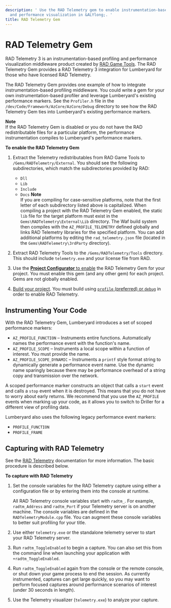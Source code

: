 ```yaml
---
description: ' Use the RAD Telemetry gem to enable instrumentation-based profiling
  and performance visualization in &ALYlong;. '
title: RAD Telemetry Gem
---
```

# RAD Telemetry Gem<a name="gems-system-gem-rad-telemetry"></a>

RAD Telemetry 3 is an instrumentation\-based profiling and performance visualization middleware product created by [RAD Game Tools](http://www.radgametools.com/telemetry.htm)\. The RAD Telemetry Gem provides a RAD Telemetry 3 integration for Lumberyard for those who have licensed RAD Telemetry\.

The RAD Telemetry Gem provides one example of how to integrate instrumentation\-based profiling middleware\. You could write a gem for your own instrumentation\-based profiler and leverage Lumberyard's existing performance markers\. See the `Profiler.h` file in the `/dev/Code/Framework/AzCore/AzCore/Debug` directory to see how the RAD Telemetry Gem ties into Lumberyard's existing performance markers\.

**Note**  
If the RAD Telemetry Gem is disabled or you do not have the RAD redistributable files for a particular platform, the performance instrumentation compiles to Lumberyard's performance markers\.

**To enable the RAD Telemetry Gem**

1. Extract the Telemetry redistributables from RAD Game Tools to `/Gems/RADTelemetry/External`\. You should see the following subdirectories, which match the subdirectories provided by RAD:
   + `Dll`
   + `Lib`
   + `Include`
   + `Docs`
**Note**  
If you are compiling for case\-sensitive platforms, note that the first letter of each subdirectory listed above is capitalized\.
When compiling a project with the RAD Telemetry Gem enabled, the static `lib` file for the target platform must exist in the `Gems\RADTelemetry\External\Lib` directory\. The Waf build system then compiles with the `AZ_PROFILE_TELEMETRY` defined globally and links RAD Telemetry libraries for the specified platform\. You can add additional platforms by editing the `rad_telemetry.json` file \(located in the `Gems\RADTelemetry\3rdParty` directory\)\.

1. Extract RAD Telemetry Tools to the `/Gems/RADTelemetry/Tools` directory\. This should include `telemetry.exe` and your license file from RAD\.

1. Use the [**Project Configurator** to enable](/docs/userguide/gems/builtin/s.md) the RAD Telemetry Gem for your project\. You must enable this gem \(and any other gem\) for each project\. Gems are not globally enabled\.

1. [Build your project](game-build-intro.md)\. You must build using [`profile` \(preferred\) or `debug`](game-build-intro.md) in order to enable RAD Telemetry\.

## Instrumenting Your Code<a name="gems-system-gem-rad-telemetry-instrumenting"></a>

With the RAD Telemetry Gem, Lumberyard introduces a set of scoped performance markers:
+ `AZ_PROFILE_FUNCTION` – Instruments entire functions\. Automatically names the performance event with the function's name\.
+ `AZ_PROFILE_SCOPE` – Instruments a local scope within a function of interest\. You must provide the name\.
+ `AZ_PROFILE_SCOPE_DYNAMIC` – Instruments a `printf` style format string to dynamically generate a performance event name\. Use the dynamic name sparingly because there may be performance overhead of a string copy and transmission over the network\.

A scoped performance marker constructs an object that calls a `start` event and calls a `stop` event when it is destroyed\. This means that you do not have to worry about early returns\. We recommend that you use the `AZ_PROFILE` events when marking up your code, as it allows you to switch to Driller for a different view of profiling data\.

Lumberyard also uses the following legacy performance event markers:
+ `PROFILE_FUNCTION`
+ `PROFILE_FRAME`

## Capturing with RAD Telemetry<a name="gems-system-gem-rad-telemetry-capture"></a>

See the [RAD Telemetry](http://www.radgametools.com/telemetry.htm) documentation for more information\. The basic procedure is described below\.

**To capture with RAD Telemetry**

1. Set the console variables for the RAD Telemetry capture using either a configuration file or by entering them into the console at runtime\.

   All RAD Telemetry console variables start with `radtm_`\. For example, `radtm_Address` and `radtm_Port` if your Telemetry server is on another machine\. The console variables are defined in the `RADTelemetryModule.cpp` file\. You can augment these console variables to better suit profiling for your title\.

1. Use either `telemetry.exe` or the standalone telemetry server to start your RAD Telemetry server\.

1. Run `radtm_ToggleEnabled` to begin a capture\. You can also set this from the command line when launching your application with `+radtm_ToggleEnabled`\.

1. Run `radtm_ToggleEnabled` again from the console or the remote console, or shut down your game process to end the session\. As currently instrumented, captures can get large quickly, so you may want to perform focused captures around performance scenarios of interest \(under 30 seconds in length\)\.

1. Use the Telemetry visualizer \(`telemetry.exe`\) to analyze your capture\.